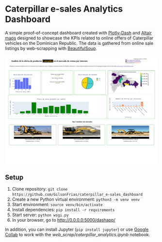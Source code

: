 # Caterpillar e-sales Analytics Dashboard

A simple proof-of-concept dashboard created with [Plotly-Dash](https://pypi.org/project/dash/) and [Altair maps](https://pypi.org/project/altair/) designed to showcase the KPIs related to online offers of Caterpillar vehicles on the Dominican Republic. The data is gathered from online sale listings by web-scrapping with [BeautifulSoup](https://pypi.org/project/beautifulsoup4/).  

<div style="text-align:center">
<img src="Dash-1.png" alt="drawing" width="750">
</div>

## Setup

1. Clone repository: ``git clone https://github.com/GilsonFrias/caterpillar_e-sales_dashboard`` 
2. Create a new Python virtual environment: ```python3 -m venv venv```
3. Start environment: ```source venv/bin/activate```
4. Install dependencies: ```pip install -r requirements```
5. Start server: ```python wsgi.py```
6. In your browser, go to http://0.0.0.0:5000/dashapp/

In addition, you can install Jupyter (```pip install jupyter```) or use [Google Collab](https://colab.research.google.com/) to work with the *web_scrap/caterpillar_analytics.ipynb* notebook.

